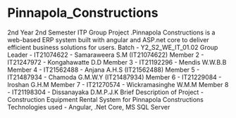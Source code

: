 # Pinnapola_Constructions
2nd Year 2nd Semester ITP Group Project .Pinnapola Constructions is a web-based ERP system built with angular and ASP.net core to deliver efficient business solutions for users.
Batch - Y2_S2_WE_IT_01.02
Group Leader - IT21074622 - Samaraweera S.M (IT21074622)
Member 2 - IT21247972 - Kongahawatte D.D
Member 3 - IT21192296 - Mendis W.W.B.B
Member 4 - IT21562488 - Anjana A.H.S (IT21562488)
Member 5 - IT21487934 - Chamoda G.M.W.Y (IT21487934)
Member 6 - IT21229084 - Iroshan G.H.M
Member 7 - IT21270574 - Wickramasinghe W.M.M
Member 8 - IT21198304 - Dissanayaka D.M.P.J.K
Brief Description of Project - Construction Equipment Rental System for Pinnapola Constructions
Technologies used - Angular, .Net Core, MS SQL Server
